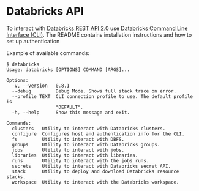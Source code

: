 # Databricks API

To interact with [Databricks REST API 2.0](https://docs.databricks.com/api/latest/index.html) use [Databricks Command Line Interface (CLI)](https://github.com/databricks/databricks-cli). The README contains installation instructions and how to set up authentication

Example of available commands:

```
$ databricks
Usage: databricks [OPTIONS] COMMAND [ARGS]...

Options:
  -v, --version   0.8.1
  --debug         Debug Mode. Shows full stack trace on error.
  --profile TEXT  CLI connection profile to use. The default profile is
                  "DEFAULT".
  -h, --help      Show this message and exit.

Commands:
  clusters   Utility to interact with Databricks clusters.
  configure  Configures host and authentication info for the CLI.
  fs         Utility to interact with DBFS.
  groups     Utility to interact with Databricks groups.
  jobs       Utility to interact with jobs.
  libraries  Utility to interact with libraries.
  runs       Utility to interact with the jobs runs.
  secrets    Utility to interact with Databricks secret API.
  stack      Utility to deploy and download Databricks resource stacks.
  workspace  Utility to interact with the Databricks workspace.
```
